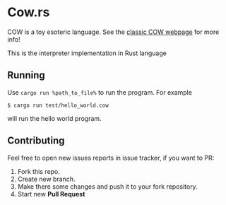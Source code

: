 # Cow.rs

COW is a toy esoteric language. See the [classic COW webpage](http://bigzaphod.github.com/COW/) for more info!

This is the interpreter implementation in Rust language

## Running

Use `cargo run %path_to_file%` to run the program. For example

```
$ cargo run test/hello_world.cow
```

will run the hello world program.

## Contributing

Feel free to open new issues reports in issue tracker, if you want to PR:

1. Fork this repo.
2. Create new branch.
3. Make there some changes and push it to your fork repository.
4. Start new **Pull Request**
